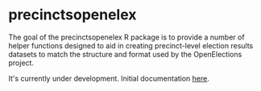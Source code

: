 
# precinctsopenelex

<!-- badges: start -->
<!-- badges: end -->

The goal of the precinctsopenelex R package is to provide a number of helper functions designed to aid in creating precinct-level election results datasets to match the structure and format used by the OpenElections project.  
  
It's currently under development. Initial documentation [here](https://amkessler.github.io/precinctsopenelex/).
  
